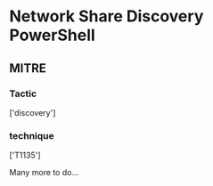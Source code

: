 # Network Share Discovery PowerShell

## MITRE

### Tactic
['discovery']

### technique
['T1135']

Many more to do...
